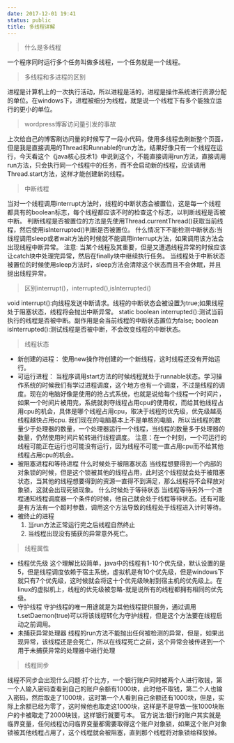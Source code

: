 ```yaml
---
date: 2017-12-01 19:41
status: public
title: 多线程详解
---
```


> 什么是多线程

一个程序同时运行多个任务叫做多线程，一个任务就是一个线程。
> 多线程和多进程的区别

进程是计算机上的一次执行活动，所以进程是活的，进程是操作系统进行资源分配的单位。在windows下，进程被细分为线程，就是说一个线程下有多个能独立运行的更小的单位。
> wordpress博客访问量引发的事故

上次给自己的博客刷访问量的时候写了一段小代码，使用多线程去刷新整个页面，但是我是直接调用的Thread和Runnable的run方法，结果好像只有一个线程在运行，今天看这个《java核心技术1》中说到这个，不能直接调用run方法，直接调用run方法，只会执行同一个线程中的任务，而不会启动新的线程，应该调用Thread.start方法，这样才能创建新的线程。

> 中断线程

当对一个线程调用interrupt方法时，线程的中断状态会被置位，这是每一个线程都具有的boolean标志，每个线程都应该不时的检查这个标志，以判断线程是否被中断。
判断线程是否被置位的方法是先使用Thread.currentThread()获取当前线程，然后使用isInterrupted()判断是否被置位。
什么情况下不能检测中断状态:当线程调用sleep或者wait方法的时候就不能调用interrupt方法，如果调用该方法会出现线程中断异常。
注意:
当某个线程及其重要，但是又遭遇线程异常的时候应该让catch块中处理完异常，然后在finally块中继续执行任务。
当线程处于中断状态被置位的时候使用sleep方法时，sleep方法会清除这个状态而且不会休眠，并且抛出线程异常。

> 区别interrupt()，interrupted(),isInterrupted()

void interrupt():向线程发送中断请求。线程的中断状态会被设置为true;如果线程处于阻塞状态，线程将会抛出中断异常。
static boolean interrupted():测试当前执行的线程是否被中断。副作用是会当前线程的中断状态置位为false;
boolean isInterrupted():测试线程是否被中断，不会改变线程的中断状态。

> 线程状态

* 新创建的进程：
使用new操作符创建的一个新线程，这时线程还没有开始运行。
* 可运行进程：
当程序调用start方法的时候线程就处于runnable状态。学习操作系统的时候我们有学过进程调度，这个地方也有一个调度，不过是线程的调度。现在的电脑好像是使用的抢占式系统，也就是说给每个线程一个时间片，如果一个时间片被用完，系统就剥夺线程占用cpu的使用权，而给其他线程占用cpu的机会，具体是哪个线程占用cpu，取决于线程的优先级，优先级越高线程越快占用cpu.
我们现在的电脑基本上不是单核的电脑，所以当线程的数量少于处理器的数量，一个处理器运行一个线程，当线程的数量多于处理器的数量，仍然使用时间片轮转进行线程调度。
注意：在一个时刻，一个可运行的线程可能正在运行也可能没有运行，因为线程不可能一直占用cpu而不给其他线程占用cpu的机会。
* 被阻塞进程和等待进程
什么时候处于被阻塞状态
当线程想要得到一个内部的对象锁的时候，但是这个锁被其他的线程占用，此时这个线程就会处于被阻塞状态，当其他的线程想要得到的资源一直得不到满足，那么线程将不会释放对象锁，这就会出现死锁现象。
什么时候处于等待状态
当线程等待另外一个进程通知线程调度器一个条件的时候，他自己就会处于线程等待状态。还有可能是有方法有一个超时参数，调用这个方法导致的线程处于线程进入计时等待。
* 被终止的进程
    1. 当run方法正常运行完之后线程自然终止
    2. 当线程出现没有捕获的异常意外死亡。

> 线程属性
* 线程优先级
这个理解比较简单，java中的线程有1-10个优先级，默认设置的是5，但是线程调度依赖于宿主系统，虚拟机是有10个优先级，但是windows下就只有7个优先级，这时候就会将这十个优先级映射到宿主机的优先级上。在linux的虚拟机上，线程的优先级被忽略-就是说所有的线程都拥有相同的优先级。
* 守护线程
守护线程的唯一用途就是为其他线程提供服务，通过调用t.setDaemon(true)可以将该线程转化为守护线程，但是这个方法要在线程启动之前调用。
* 未捕获异常处理器
线程的run方法不能抛出任何被检测的异常，但是，如果出现异常，该线程还是会死亡，所以在线程死亡之前，这个异常会被传递到一个用于未捕获异常的处理器中进行处理

> 线程同步

线程不同步会出现什么问题:打个比方，一个银行账户同时被两个人进行取钱，第一个人输入密码查看到自己的账户余额有1000块，此时他不取钱，第二个人也输入密码，然后取走了1000块，这时第一个人看到自己余额还有1000块，但是，实际上余额已经为零了，这时候他也取走这1000块，这样是不是导致一张1000块账户的卡被取走了2000块钱，这样银行就要亏本。
官方说法:银行的账户其实就是临界变量，任何线程访问临界变量都需要取得这个账户对象锁，如果这个账户对象锁被其他线程占用了，这个线程就会被阻塞，直到那个线程将对象锁给释放掉。
